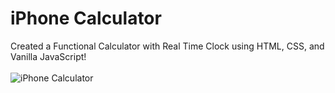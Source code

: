# iPhone Calculator
Created a Functional Calculator with Real Time Clock using HTML, CSS, and Vanilla JavaScript!
<br/>
<br/>
![iPhone Calculator](https://user-images.githubusercontent.com/117547583/201018016-f361e97a-c369-45af-ab72-79a784860c66.png)
